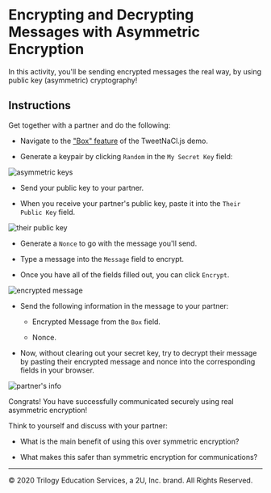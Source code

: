 # Encrypting and Decrypting Messages with Asymmetric Encryption

In this activity, you'll be sending encrypted messages the real way, by using public key (asymmetric) cryptography!

## Instructions

Get together with a partner and do the following:

* Navigate to the ["Box" feature](https://tweetnacl.js.org/#/box) of the TweetNaCl.js demo.

* Generate a keypair by clicking `Random` in the `My Secret Key` field:

 ![asymmetric keys](Images/asymmetric-student-keys.png)

* Send your public key to your partner.

* When you receive your partner's public key, paste it into the `Their Public Key` field.

 ![their public key](Images/asymmetric-their-public.png)

* Generate a `Nonce` to go with the message you'll send.

* Type a message into the `Message` field to encrypt.

* Once you have all of the fields filled out, you can click `Encrypt`.

 ![encrypted message](Images/asymmetric-student-encrypted.png)

* Send the following information in the message to your partner:

    * Encrypted Message from the `Box` field.

    * Nonce.

* Now, without clearing out your secret key, try to decrypt their message by pasting their encrypted message and nonce into the corresponding fields in your browser.

 ![partner's info](Images/asymmetric-partners-info.png)

Congrats! You have successfully communicated securely using real asymmetric encryption!

Think to yourself and discuss with your partner:

* What is the main benefit of using this over symmetric encryption?

* What makes this safer than symmetric encryption for communications?

---

© 2020 Trilogy Education Services, a 2U, Inc. brand. All Rights Reserved.
